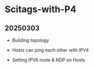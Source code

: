 # Scitags-with-P4

## 20250303
- Building topology 

- Hosts can ping each other with IPV4

- Setting IPV6 route & NDP on Hosts
